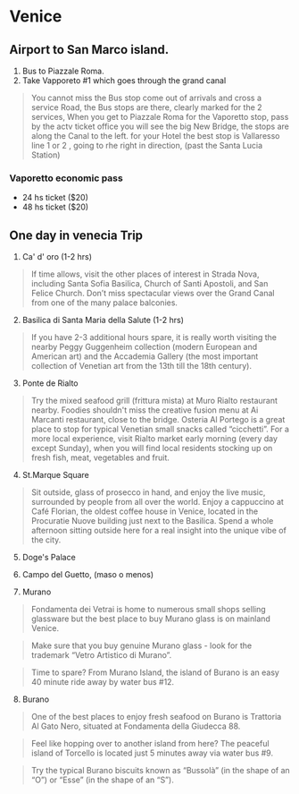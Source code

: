# Venice

## Airport to San Marco island.

1. Bus to Piazzale Roma.
2. Take Vapporeto #1 which goes through the grand canal

> You cannot miss the Bus stop come out of arrivals and cross a service Road, the Bus stops are there, clearly marked for the 2 services, When you get to Piazzale Roma for the Vaporetto stop, pass by the actv ticket office you will see the big New Bridge, the stops are along the Canal to the left. for your Hotel the best stop is Vallaresso line 1 or 2 , going to rhe right in direction, (past the Santa Lucia Station)

### Vaporetto economic pass

- 24 hs ticket ($20)
- 48 hs ticket ($20)


## One day in venecia Trip

1. Ca' d' oro (1-2 hrs)
> If time allows, visit the other places of interest in Strada Nova, including Santa Sofia Basilica, Church of Santi Apostoli, and San Felice Church.
Don’t miss spectacular views over the Grand Canal from one of the many palace balconies.

2. Basilica di Santa Maria della Salute (1-2 hrs)

> If you have 2-3 additional hours spare, it is really worth visiting the nearby Peggy Guggenheim collection (modern European and American art) and the Accademia Gallery (the most important collection of Venetian art from the 13th till the 18th century).

3. Ponte de Rialto

> Try the mixed seafood grill (frittura mista) at Muro Rialto restaurant nearby.
> Foodies shouldn't miss the creative fusion menu at Ai Marcanti restaurant, close to the bridge.
> Osteria Al Portego is a great place to stop for typical Venetian small snacks called “cicchetti”.
> For a more local experience, visit Rialto market early morning (every day except Sunday), when you will find local residents stocking up on fresh fish, meat, vegetables and fruit.

4. St.Marque Square

> Sit outside, glass of prosecco in hand, and enjoy the live music, surrounded by people from all over the world.
> Enjoy a cappuccino at Café Florian, the oldest coffee house in Venice, located in the Procuratie Nuove building just next to the Basilica.
> Spend a whole afternoon sitting outside here for a real insight into the unique vibe of the city.

5. Doge's Palace

6. Campo del Guetto, (maso o menos)

7. Murano

> Fondamenta dei Vetrai is home to numerous small shops selling glassware but the best place to buy Murano glass is on mainland Venice.

> Make sure that you buy genuine Murano glass - look for the trademark “Vetro Artistico di Murano”.

> Time to spare? From Murano Island, the island of Burano is an easy 40 minute ride away by water bus #12.

8. Burano

> One of the best places to enjoy fresh seafood on Burano is Trattoria Al Gato Nero, situated at Fondamenta della Giudecca 88.

> Feel like hopping over to another island from here? The peaceful island of Torcello is located just 5 minutes away via water bus #9.

> Try the typical Burano biscuits known as “Bussolà” (in the shape of an “O”) or “Esse” (in the shape of an “S”).
